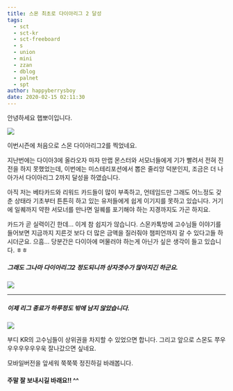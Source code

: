 ```yaml
---
title: 스몬 최초로 다이아리그 2 달성
tags:
  - sct
  - sct-kr
  - sct-freeboard
  - s
  - union
  - mini
  - zzan
  - dblog
  - palnet
  - spt
author: happyberrysboy
date: 2020-02-15 02:11:30
---
```


안녕하세요 햅뽀이입니다.

![](https://cdn.steemitimages.com/DQmbPbqERXkAKPPshSKrM7CsEQJiS4zQ4VoiH21KhLgawHG/image.png)

이번시즌에 처음으로 스몬 다이아리그2를 찍었네요.

지난번에는 다이아3에 올라오자 마자 만랩 몬스터와 서모너들에게 기가 빨려서 전혀 진전을 하지 못했었는데, 이번에는 미스테리포션에서 뽑은 줄리앙 덕분인지, 조금은 더 나아가서 다이아리그 2까지 달성을 하였습니다.

아직 저는 베타카드와 리워드 카드들이 많이 부족하고, 언테임드만 그래도 어느정도 갖춘 상태라 기초부터 튼튼히 하고 있는 유저들에게 쉽게 이기지를 못하고 있습니다. 거기에 일퀘까지 약한 서모너를 만나면 일퀘를 포기해야 하는 지경까지도 가곤 하지요. 

카드가 곧 실력이긴 한데... 이게 참 쉽지가 않습니다. 스몬카톡방에 고수님들 이야기를 들어보면 지금까지 지른것 보다 더 많은 금액을 질러줘야 챔피언까지 갈 수 있다고들 하시더군요. 으흠... 당분간은 다이아에 머물러야 하는게 아닌가 싶은 생각이 들고 있습니다. ㅎㅎ

##### 그래도 그나마 다이아리그2 정도되니까 상자갯수가 많아지긴 하군요.
![](https://cdn.steemitimages.com/DQmemwEADkgpbQzzHEMr1yDY5rXaQ3yn1rSaUrXTEKenwz4/image.png)

___

##### 이제 리그 종료가 하루정도 밖에 남지 않았습니다. 
![](https://cdn.steemitimages.com/DQmf6B23VMwnQVWGdkTS1f5m2MKynAceTCTe2G19E95GXMR/image.png)

부디 KR의 고수님들이 상위권을 차지할 수 있었으면 합니다. 그리고 앞으로 스몬도 쭈우우우우우우우욱 잘나갔으면 싶네요.

모바일버전을 앞세워 쭉쭉쭉 정진하길 바래봅니다.

#### 주말 잘 보내시길 바래요!! ^^
